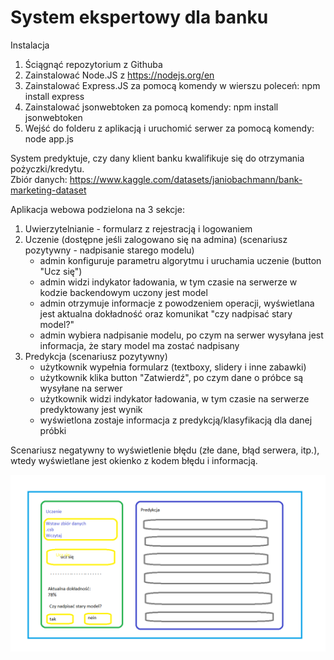 # System ekspertowy dla banku
Instalacja
1. Ściągnąć repozytorium z Githuba
2. Zainstalować Node.JS z https://nodejs.org/en
3. Zainstalować Express.JS za pomocą komendy w wierszu poleceń: npm install express
4. Zainstalować jsonwebtoken za pomocą komendy: npm install jsonwebtoken
5. Wejść do folderu z aplikacją i uruchomić serwer za pomocą komendy: node app.js

System predyktuje, czy dany klient banku kwalifikuje się do otrzymania pożyczki/kredytu. <br>
Zbiór danych: https://www.kaggle.com/datasets/janiobachmann/bank-marketing-dataset

Aplikacja webowa podzielona na 3 sekcje:
1. Uwierzytelnianie - formularz z rejestracją i logowaniem
2. Uczenie (dostępne jeśli zalogowano się na admina) (scenariusz pozytywny - nadpisanie starego modelu)
    - admin konfiguruje parametru algorytmu i uruchamia uczenie (button "Ucz się") 
    - admin widzi indykator ładowania, w tym czasie na serwerze w kodzie backendowym uczony jest model
    - admin otrzymuje informacje z powodzeniem operacji, wyświetlana jest aktualna dokładność oraz komunikat "czy nadpisać stary model?"
    - admin wybiera nadpisanie modelu, po czym na serwer wysyłana jest informacja, że stary model ma zostać nadpisany
3. Predykcja (scenariusz pozytywny)
    - użytkownik wypełnia formularz (textboxy, slidery i inne zabawki)
    - użytkownik klika button "Zatwierdź", po czym dane o próbce są wysyłane na serwer
    - użytkownik widzi indykator ładowania, w tym czasie na serwerze predyktowany jest wynik
    - wyświetlona zostaje informacja z predykcją/klasyfikacją dla danej próbki
    
Scenariusz negatywny to wyświetlenie błędu (złe dane, błąd serwera, itp.), wtedy wyświetlane jest okienko z kodem błędu i informacją. 

![Makieta](img/ui.png)
